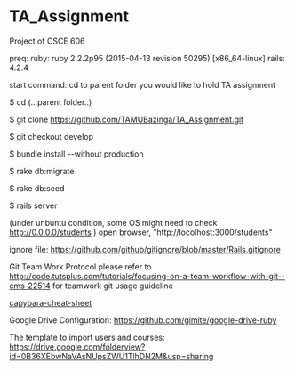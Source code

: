 # TA_Assignment
Project of CSCE 606

preq: ruby: ruby 2.2.2p95 (2015-04-13 revision 50295) [x86_64-linux]
      rails: 4.2.4


start command:
cd to parent folder you would like to hold TA assignment

$ cd (...parent folder..)

$ git clone https://github.com/TAMUBazinga/TA_Assignment.git

$ git checkout develop

$ bundle install --without production

$ rake db:migrate

$ rake db:seed

$ rails server

(under unbuntu condition, some OS might need to check http://0.0.0.0/students )
open browser, "http://locolhost:3000/students"  


ignore file: 
https://github.com/github/gitignore/blob/master/Rails.gitignore

Git Team Work Protocol
please refer to 
http://code.tutsplus.com/tutorials/focusing-on-a-team-workflow-with-git--cms-22514
for teamwork git usage guideline


[capybara-cheat-sheet](https://www.launchacademy.com/codecabulary/learn-test-driven-development/rspec/capybara-cheat-sheet)

Google Drive Configuration:
https://github.com/gimite/google-drive-ruby


The template to import users and courses:
https://drive.google.com/folderview?id=0B36XEbwNaVAsNUpsZWU1TlhDN2M&usp=sharing